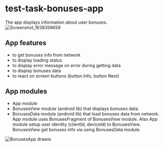 # test-task-bonuses-app
The app displays information about user bonuses.
![Screenshot_1638359659](https://user-images.githubusercontent.com/326673/144230182-994dd4d9-6e13-4ae9-881a-61ff0f84ff8f.png)

## App features
* to get bonuses info from network
* to display loading status
* to display error message on error during getting data
* to display bonuses data
* to react on screen buttons (button Info, button Next)

## App modules
* App module
* BonusesView module (android lib) that displays bonuses data.
* BonusesData module (android lib) that load bonuses data from network.
App module uses BonusesFragment of BonusesView module.
Also App module setup user identity (clientId, deviceId) to BonusesView.
BonusesView get bonuses info via using BonusesData module.

![BonusesApp drawio](https://user-images.githubusercontent.com/326673/144233888-44be8b56-4854-4fb3-81f8-a9b585756443.png)
